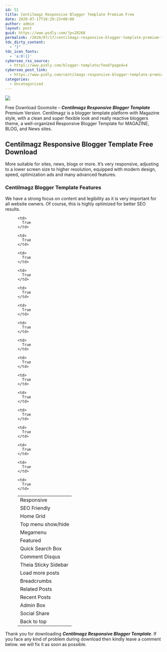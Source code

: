 ```yaml
---
id: 51
title: Centilmagz Responsive Blogger Template Premium Free
date: 2020-07-17T18:29:23+00:00
author: admin
layout: post
guid: https://www.psdly.com/?p=20268
permalink: /2020/07/17/centilmagz-responsive-blogger-template-premium-free/
tdc_dirty_content:
  - "1"
tdc_icon_fonts:
  - 'a:0:{}'
cyberseo_rss_source:
  - https://www.psdly.com/blogger-template/feed?paged=4
cyberseo_post_link:
  - https://www.psdly.com/centilmagz-responsive-blogger-template-premium-free
categories:
  - Uncategorized
---
```

<div>
  <img src="https://i1.wp.com/www.psdly.com/wp-content/uploads/2020/07/Centilmagz-Blogger-Template-Premium-Version-Free-Download.jpg" class="ff-og-image-inserted" />
</div>

Free Download Goomsite – **_Centilmagz Responsive Blogger Template_** Premium Version. Centilmagz is a blogger template platform with Magazine style, with a clean and super flexible look and really reactive bloggers theme, a well-organized Responsive Blogger Template for MAGAZINE, BLOG, and News sites.

## Centilmagz Responsive Blogger Template Free Download

More suitable for sites, news, blogs or more. It’s very responsive, adjusting to a lower screen size to higher resolution, equipped with modern design, speed, optimization ads and many advanced features.

### Centilmagz Blogger Template Features

We have a strong focus on content and legibility as it is very important for all website owners. Of course, this is highly optimized for better SEO results.<figure class="wp-block-table"> 

<table>
  <tr>
    <td>
      Responsive
    </td>
    
    <td>
      True
    </td>
  </tr>
  
  <tr>
    <td>
      SEO Friendly
    </td>
    
    <td>
      True
    </td>
  </tr>
  
  <tr>
    <td>
      Home Grid
    </td>
    
    <td>
      True
    </td>
  </tr>
  
  <tr>
    <td>
      Top menu show/hide
    </td>
    
    <td>
      True
    </td>
  </tr>
  
  <tr>
    <td>
      Megamenu
    </td>
    
    <td>
      True
    </td>
  </tr>
  
  <tr>
    <td>
      Featured
    </td>
    
    <td>
      True
    </td>
  </tr>
  
  <tr>
    <td>
      Quick Search Box
    </td>
    
    <td>
      True
    </td>
  </tr>
  
  <tr>
    <td>
      Comment Disqus
    </td>
    
    <td>
      True
    </td>
  </tr>
  
  <tr>
    <td>
      Theia Sticky Sidebar
    </td>
    
    <td>
      True
    </td>
  </tr>
  
  <tr>
    <td>
      Load more posts
    </td>
    
    <td>
      True
    </td>
  </tr>
  
  <tr>
    <td>
      Breadcrumbs
    </td>
    
    <td>
      True
    </td>
  </tr>
  
  <tr>
    <td>
      Related Posts
    </td>
    
    <td>
      True
    </td>
  </tr>
  
  <tr>
    <td>
      Recent Posts
    </td>
    
    <td>
      True
    </td>
  </tr>
  
  <tr>
    <td>
      Admin Box
    </td>
    
    <td>
      True
    </td>
  </tr>
  
  <tr>
    <td>
      Social Share
    </td>
    
    <td>
      True
    </td>
  </tr>
  
  <tr>
    <td>
      Back to top
    </td>
    
    <td>
      True
    </td>
  </tr>
</table></figure> 

Thank you for downloading **_Centilmagz Responsive Blogger Template_**. If you face any kind of problem during download then kindly leave a comment below. we will fix it as soon as possible.
